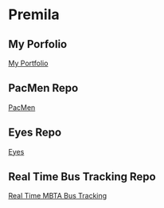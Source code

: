 # Premila
## My Porfolio
<a href= "https://premmuddu.github.io/Portfolio/"> My Portfolio </a>
## PacMen Repo
<a href= "https://premmuddu.github.io/PacMen/"> PacMen </a>
## Eyes Repo
<a href= "https://premmuddu.github.io/Eye/"> Eyes </a>
## Real Time Bus Tracking Repo
<a href= "https://premmuddu.github.io/Real-Time-MBTA-Bus-Tracking/"> Real Time MBTA Bus Tracking </a>
